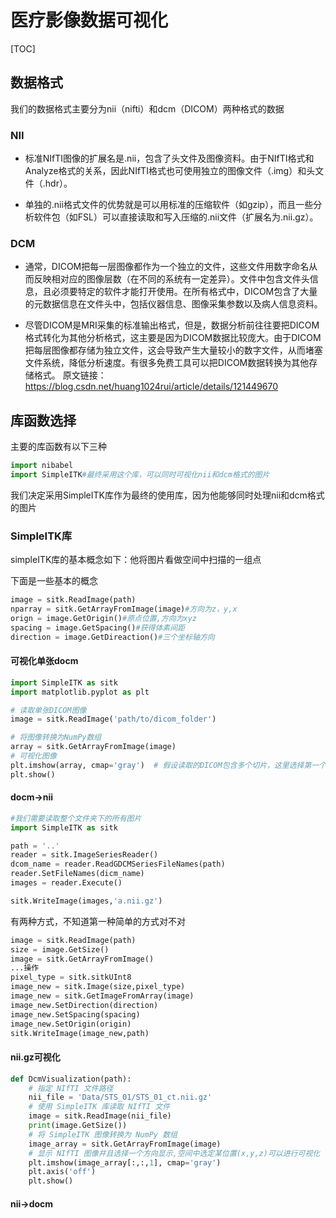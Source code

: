# 医疗影像数据可视化

[TOC]



## 数据格式

我们的数据格式主要分为nii（nifti）和dcm（DICOM）两种格式的数据

### NII

- 标准NIfTI图像的扩展名是.nii，包含了头文件及图像资料。由于NIfTI格式和Analyze格式的关系，因此NIfTI格式也可使用独立的图像文件（.img）和头文件（.hdr）。

- 单独的.nii格式文件的优势就是可以用标准的压缩软件（如gzip），而且一些分析软件包（如FSL）可以直接读取和写入压缩的.nii文件（扩展名为.nii.gz）。

### DCM

- 通常，DICOM把每一层图像都作为一个独立的文件，这些文件用数字命名从而反映相对应的图像层数（在不同的系统有一定差异）。文件中包含文件头信息，且必须要特定的软件才能打开使用。在所有格式中，DICOM包含了大量的元数据信息在文件头中，包括仪器信息、图像采集参数以及病人信息资料。

- 尽管DICOM是MRI采集的标准输出格式，但是，数据分析前往往要把DICOM格式转化为其他分析格式，这主要是因为DICOM数据比较庞大。由于DICOM把每层图像都存储为独立文件，这会导致产生大量较小的数字文件，从而堵塞文件系统，降低分析速度。有很多免费工具可以把DICOM数据转换为其他存储格式。
  原文链接：https://blog.csdn.net/huang1024rui/article/details/121449670



## 库函数选择

主要的库函数有以下三种

```python
import nibabel
import SimpleITK#最终采用这个库，可以同时可视化nii和dcm格式的图片
```

我们决定采用SimpleITK库作为最终的使用库，因为他能够同时处理nii和dcm格式的图片

### SimpleITK库

simpleITK库的基本概念如下：他将图片看做空间中扫描的一组点

下面是一些基本的概念

```python
image = sitk.ReadImage(path)
nparray = sitk.GetArrayFromImage(image)#方向为z，y,x
orign = image.GetOrigin()#原点位置,方向为xyz
spacing = image.GetSpacing()#获得体素间距
direction = image.GetDireaction()#三个坐标轴方向

```



#### 可视化单张docm

```python
import SimpleITK as sitk
import matplotlib.pyplot as plt

# 读取单张DICOM图像
image = sitk.ReadImage('path/to/dicom_folder')

# 将图像转换为NumPy数组
array = sitk.GetArrayFromImage(image)
# 可视化图像
plt.imshow(array, cmap='gray')  # 假设读取的DICOM包含多个切片，这里选择第一个切片进行可视化
plt.show()
```

#### docm->nii

```python
#我们需要读取整个文件夹下的所有图片
import SimpleITK as sitk

path = '..'
reader = sitk.ImageSeriesReader()
dcom_name = reader.ReadGDCMSeriesFileNames(path)
reader.SetFileNames(dicm_name)
images = reader.Execute()

sitk.WriteImage(images,'a.nii.gz')
```

有两种方式，不知道第一种简单的方式对不对

```python
image = sitk.ReadImage(path)
size = image.GetSize()
image = sitk.GetArrayFromImage()
...操作
pixel_type = sitk.sitkUInt8
image_new = sitk.Image(size,pixel_type)
image_new = sitk.GetImageFromArray(image)
image_new.SetDirection(direction)
image_new.SetSpacing(spacing)
image_new.SetOrigin(origin)
sitk.WriteImage(image_new,path)
```



#### nii.gz可视化

```python
def DcmVisualization(path):
    # 指定 NIfTI 文件路径
    nii_file = 'Data/STS_01/STS_01_ct.nii.gz'
    # 使用 SimpleITK 库读取 NIfTI 文件
    image = sitk.ReadImage(nii_file)
    print(image.GetSize())
    # 将 SimpleITK 图像转换为 NumPy 数组
    image_array = sitk.GetArrayFromImage(image)
    # 显示 NIfTI 图像并且选择一个方向显示,空间中选定某位置(x,y,z)可以进行可视化
    plt.imshow(image_array[:,:,1], cmap='gray')
    plt.axis('off')
    plt.show()
```

#### nii->docm

```python

```
















